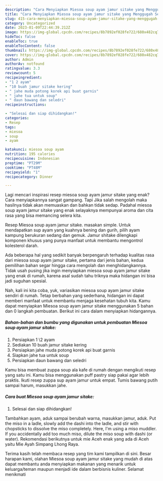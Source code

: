 ```yaml
---
description: "Cara Menyiapkan Miesoa soup ayam jamur sitake yang Menggugah Selera, Buat Buka Puasa Sempurna"
title: "Cara Menyiapkan Miesoa soup ayam jamur sitake yang Menggugah Selera, Buat Buka Puasa Sempurna"
slug: 415-cara-menyiapkan-miesoa-soup-ayam-jamur-sitake-yang-menggugah-selera-buat-buka-puasa-sempurna
category: Uncategorized
date: 2023-01-09T22:44:39.212Z
image: https://img-global.cpcdn.com/recipes/8b7892ef028fe722/680x482cq70/miesoa-soup-ayam-jamur-sitake-foto-resep-utama.jpg
hideToc: false
enableToc: true
enableTocContent: false
thumbnail: https://img-global.cpcdn.com/recipes/8b7892ef028fe722/680x482cq70/miesoa-soup-ayam-jamur-sitake-foto-resep-utama.jpg
cover: https://img-global.cpcdn.com/recipes/8b7892ef028fe722/680x482cq70/miesoa-soup-ayam-jamur-sitake-foto-resep-utama.jpg
author: Admin
authorAv: notfound
ratingvalue: 3.3
reviewcount: 5
recipeingredient:
- "1 2 ayam"
- "10 buah jamur sitake kering"
- " jahe muda potong korek api buat garnis"
- " jahe tua untuk soup"
- " daun bawang dan seledri"
recipeinstructions:

- "Selesai dan siap dihidangkan!"
categories:
- Resep
tags:
- miesoa
- soup
- ayam

katakunci: miesoa soup ayam 
nutrition: 195 calories
recipecuisine: Indonesian
preptime: "PT29M"
cooktime: "PT48M"
recipeyield: "1"
recipecategory: Dinner

---
```



Lagi mencari inspirasi resep miesoa soup ayam jamur sitake yang enak? Cara menyiapkannya sangat gampang. Tapi Jika salah mengolah maka hasilnya tidak akan memuaskan dan bahkan tidak sedap. Padahal miesoa soup ayam jamur sitake yang enak selayaknya mempunyai aroma dan cita rasa yang bisa memancing selera kita.


Resep Miesoa soup ayam jamur sitake. masakan simple. Untuk mendapatkan sup ayam yang kuahnya bening dan gurih, pilih ayam kampung berukuran sedang dan gemuk. Jamur shitake dilengkapi komponen khusus yang punya manfaat untuk membantu mengontrol kolesterol darah.

Ada beberapa hal yang sedikit banyak berpengaruh terhadap kualitas rasa dari miesoa soup ayam jamur sitake, pertama dari jenis bahan, kedua pemilihan bahan segar hingga cara mengolah dan menghidangkannya. Tidak usah pusing jika ingin menyiapkan miesoa soup ayam jamur sitake yang enak di rumah, karena asal sudah tahu triknya maka hidangan ini bisa jadi suguhan spesial.


Nah, kali ini kita coba, yuk, variasikan miesoa soup ayam jamur sitake sendiri di rumah. Tetap berbahan yang sederhana, hidangan ini dapat memberi manfaat untuk membantu menjaga kesehatan tubuh kita. Kamu dapat menyiapkan Miesoa soup ayam jamur sitake menggunakan 5 bahan dan 0 langkah pembuatan. Berikut ini cara dalam menyiapkan hidangannya.

<!--inarticleads1-->

##### Bahan-bahan dan bumbu yang digunakan untuk pembuatan Miesoa soup ayam jamur sitake:

1. Persiapkan 1 \2 ayam
1. Sediakan 10 buah jamur sitake kering
1. Persiapkan  jahe muda potong korek api buat garnis
1. Siapkan  jahe tua untuk soup
1. Persiapkan  daun bawang dan seledri


Kamu bisa membuat zuppa soup ala kafe di rumah dengan mengikuti resep yang satu ini. Kamu bisa menggunakan puff pastry siap pakai agar lebih praktis. Ikuti resep zuppa sup ayam jamur untuk empat. Tumis bawang putih sampai harum, masukkan jahe. 

<!--inarticleads2-->

##### Cara buat Miesoa soup ayam jamur sitake:


1. Selesai dan siap dihidangkan!

Tambahkan ayam, aduk sampai berubah warna, masukkan jamur, aduk. Put the miso in a ladle, slowly add the dashi into the ladle, and stir with chopsticks to dissolve the miso completely. Here, I&#39;m using a miso muddler. If you accidentally add too much miso, dilute the miso soup with dashi (or water). Rekomendasi berikutnya untuk mie Aceh enak yang ada di Aceh yaitu Mie Ayah Simpang Lhong Raya. 

Terima kasih telah membaca resep yang tim kami tampilkan di sini. Besar harapan kami, olahan Miesoa soup ayam jamur sitake yang mudah di atas dapat membantu anda menyiapkan makanan yang menarik untuk keluarga/teman maupun menjadi ide dalam berbisnis kuliner. Selamat menikmati
